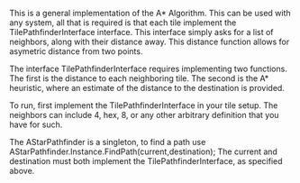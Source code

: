 This is a general implementation of the A* Algorithm. This can be used with any system, all that is required is that each tile implement the TilePathfinderInterface interface. This interface simply asks for a list of neighbors, along with their distance away. This distance function allows for asymetric distance from two points.

The interface TilePathfinderInterface requires implementing two functions. The first is the distance to each neighboring tile. The second is the A* heuristic, where an estimate of the distance to the destination is provided.

To run, first implement the TilePathfinderInterface in your tile setup. The neighbors can include 4, hex, 8, or any other arbitrary definition that you have for such. 

The AStarPathfinder is a singleton, to find a path use AStarPathfinder.Instance.FindPath(current,destination); The current and destination must both implement the TilePathfinderInterface, as specified above.
